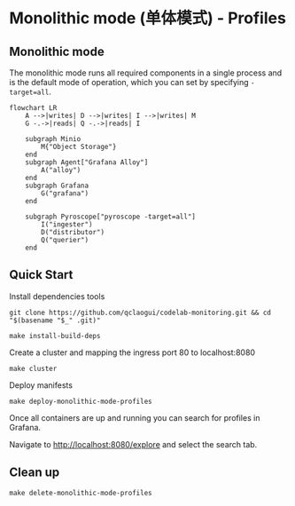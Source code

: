 # Monolithic mode (单体模式) - Profiles

## Monolithic mode

The monolithic mode runs all required components in a single process and is the default mode of operation, which you can set by specifying `-target=all`.

```mermaid
flowchart LR
    A -->|writes| D -->|writes| I -->|writes| M
    G -.->|reads| Q -.->|reads| I

    subgraph Minio
        M{"Object Storage"}
    end
    subgraph Agent["Grafana Alloy"]
        A("alloy")
    end
    subgraph Grafana
        G("grafana")
    end

    subgraph Pyroscope["pyroscope -target=all"]
        I("ingester")
        D("distributor")
        Q("querier")
    end
```

## Quick Start

Install dependencies tools

```shell
git clone https://github.com/qclaogui/codelab-monitoring.git && cd "$(basename "$_" .git)"

make install-build-deps
```

Create a cluster and mapping the ingress port 80 to localhost:8080

```shell
make cluster
```

Deploy manifests

```shell
make deploy-monolithic-mode-profiles
```

Once all containers are up and running you can search for profiles in Grafana.

Navigate to [http://localhost:8080/explore](http://localhost:8080/explore) and select the search tab.

## Clean up

```shell
make delete-monolithic-mode-profiles
```
